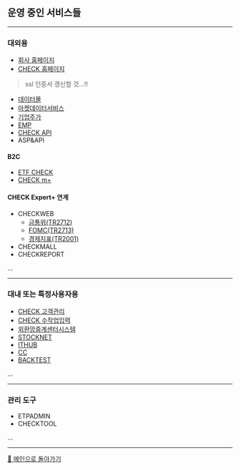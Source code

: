 ## 운영 중인 서비스들
***

### 대외용
- [회사 홈페이지](https://www.koscom.co.kr)
- [CHECK 홈페이지](https://www.check.co.kr)
> ssl 인증서 갱신할 것...!!
- [데이터몰](https://datamall.koscom.co.kr)
- [마켓데이터서비스](https://data.koscom.co.kr)
- [기업주가](https://cyberir.koscom.co.kr)
- [EMP](https://emp.koscom.co.kr)
- [CHECK API](https://checkapi.koscom.co.kr)
- ASP&API

#### B2C
- [ETF CHECK](https://www.etfcheck.co.kr)
- [CHECK m+](https://newmobile.koscom.co.kr/?do=home)

#### CHECK Expert+ 연계
- CHECKWEB
  - [금통위(TR2712)](https://checkweb.koscom.co.kr/basicrate)
  - [FOMC(TR2713)](https://checkweb.koscom.co.kr/fomc)
  - [경제지표(TR2001)](https://checkweb.koscom.co.kr/mm)
- CHECKMALL
- CHECKREPORT

...

***
### 대내 또는 특정사용자용
- [CHECK 고객관리](https://crm.koscom.co.kr)
- [CHECK 수작업입력](https://forms.koscom.co.kr)
- [외환망중계센터시스템](https://samba.koscom.co.kr)
- [STOCKNET](https://stocknet.koscom.co.kr)
- [ITHUB](https://ithub.koscom.co.kr)
- [CC](https://cc.koscom.co.kr)
- [BACKTEST](https://backtest.koscom.co.kr)

...

***
### 관리 도구
- ETPADMIN
- CHECKTOOL

...

***

[🚀 메인으로 돌아가기](./main.md)
